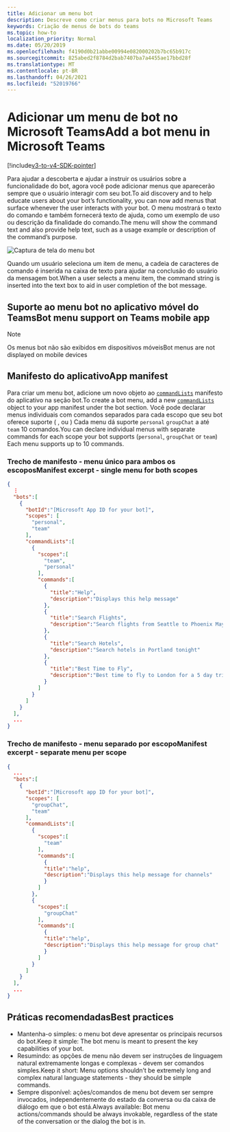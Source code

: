 ```yaml
---
title: Adicionar um menu bot
description: Descreve como criar menus para bots no Microsoft Teams
keywords: Criação de menus de bots do teams
ms.topic: how-to
localization_priority: Normal
ms.date: 05/20/2019
ms.openlocfilehash: f4190d0b21abbe00994e082000202b7bc65b917c
ms.sourcegitcommit: 825abed2f8784d2bab7407ba7a4455ae17bbd28f
ms.translationtype: MT
ms.contentlocale: pt-BR
ms.lasthandoff: 04/26/2021
ms.locfileid: "52019766"
---
```

# <a name="add-a-bot-menu-in-microsoft-teams"></a><span data-ttu-id="b4ef5-104">Adicionar um menu de bot no Microsoft Teams</span><span class="sxs-lookup"><span data-stu-id="b4ef5-104">Add a bot menu in Microsoft Teams</span></span>

[!include[v3-to-v4-SDK-pointer](~/includes/v3-to-v4-pointer-bots.md)]

<span data-ttu-id="b4ef5-105">Para ajudar a descoberta e ajudar a instruir os usuários sobre a funcionalidade do bot, agora você pode adicionar menus que aparecerão sempre que o usuário interagir com seu bot.</span><span class="sxs-lookup"><span data-stu-id="b4ef5-105">To aid discovery and to help educate users about your bot’s functionality, you can now add menus that surface whenever the user interacts with your bot.</span></span> <span data-ttu-id="b4ef5-106">O menu mostrará o texto do comando e também fornecerá texto de ajuda, como um exemplo de uso ou descrição da finalidade do comando.</span><span class="sxs-lookup"><span data-stu-id="b4ef5-106">The menu will show the command text and also provide help text, such as a usage example or description of the command’s purpose.</span></span>

![Captura de tela do menu bot](~/assets/images/bots/bot-menus-bot-menu-sample.png)

<span data-ttu-id="b4ef5-108">Quando um usuário seleciona um item de menu, a cadeia de caracteres de comando é inserida na caixa de texto para ajudar na conclusão do usuário da mensagem bot.</span><span class="sxs-lookup"><span data-stu-id="b4ef5-108">When a user selects a menu item, the command string is inserted into the text box to aid in user completion of the bot message.</span></span>

## <a name="bot-menu-support-on-teams-mobile-app"></a><span data-ttu-id="b4ef5-109">Suporte ao menu bot no aplicativo móvel do Teams</span><span class="sxs-lookup"><span data-stu-id="b4ef5-109">Bot menu support on Teams mobile app</span></span>
> [!NOTE] 
> <span data-ttu-id="b4ef5-110">Os menus bot não são exibidos em dispositivos móveis</span><span class="sxs-lookup"><span data-stu-id="b4ef5-110">Bot menus are not displayed on mobile devices</span></span>

## <a name="app-manifest"></a><span data-ttu-id="b4ef5-111">Manifesto do aplicativo</span><span class="sxs-lookup"><span data-stu-id="b4ef5-111">App manifest</span></span>

<span data-ttu-id="b4ef5-112">Para criar um menu bot, adicione um novo objeto ao [`commandLists`](~/resources/schema/manifest-schema.md#botscommandlists) manifesto do aplicativo na seção bot.</span><span class="sxs-lookup"><span data-stu-id="b4ef5-112">To create a bot menu, add a new [`commandLists`](~/resources/schema/manifest-schema.md#botscommandlists) object to your app manifest under the bot section.</span></span> <span data-ttu-id="b4ef5-113">Você pode declarar menus individuais com comandos separados para cada escopo que seu bot oferece suporte ( , ou ) Cada menu dá suporte `personal` `groupChat` a até `team` 10 comandos.</span><span class="sxs-lookup"><span data-stu-id="b4ef5-113">You can declare individual menus with separate commands for each scope your bot supports (`personal`, `groupChat` or `team`) Each menu supports up to 10 commands.</span></span>

### <a name="manifest-excerpt---single-menu-for-both-scopes"></a><span data-ttu-id="b4ef5-114">Trecho de manifesto - menu único para ambos os escopos</span><span class="sxs-lookup"><span data-stu-id="b4ef5-114">Manifest excerpt - single menu for both scopes</span></span>

```json
{
  ⋮
  "bots":[
    {
      "botId":"[Microsoft App ID for your bot]",
      "scopes": [
        "personal",
        "team"
      ],
      "commandLists":[
        {
          "scopes":[
            "team",
            "personal"
          ],
          "commands":[
            {
              "title":"Help",
              "description":"Displays this help message"
            },
            {
              "title":"Search Flights",
              "description":"Search flights from Seattle to Phoenix May 2-5 departing after 3pm"
            },
            {
              "title":"Search Hotels",
              "description":"Search hotels in Portland tonight"
            },
            {
              "title":"Best Time to Fly",
              "description":"Best time to fly to London for a 5 day trip this summer"
            }
          ]
        }
      ]
    }
  ],
  ...
}
```

### <a name="manifest-excerpt---separate-menu-per-scope"></a><span data-ttu-id="b4ef5-115">Trecho de manifesto - menu separado por escopo</span><span class="sxs-lookup"><span data-stu-id="b4ef5-115">Manifest excerpt - separate menu per scope</span></span>

```json
{
  ...
  "bots":[
    {
      "botId":"[Microsoft app ID for your bot]",
      "scopes": [
        "groupChat",
        "team"
      ],
      "commandLists":[
        {
          "scopes":[
            "team"
          ],
          "commands":[
            {
            "title":"help",
            "description":"Displays this help message for channels"
            }
          ]
        },
        {
          "scopes":[
            "groupChat"
          ],
          "commands":[
            {
            "title":"help",
            "description":"Displays this help message for group chat"
            }
          ]
        }
      ]
    }
  ],
  ...
}
```

## <a name="best-practices"></a><span data-ttu-id="b4ef5-116">Práticas recomendadas</span><span class="sxs-lookup"><span data-stu-id="b4ef5-116">Best practices</span></span>

* <span data-ttu-id="b4ef5-117">Mantenha-o simples: o menu bot deve apresentar os principais recursos do bot.</span><span class="sxs-lookup"><span data-stu-id="b4ef5-117">Keep it simple: The bot menu is meant to present the key capabilities of your bot.</span></span>
* <span data-ttu-id="b4ef5-118">Resumindo: as opções de menu não devem ser instruções de linguagem natural extremamente longas e complexas - devem ser comandos simples.</span><span class="sxs-lookup"><span data-stu-id="b4ef5-118">Keep it short: Menu options shouldn’t be extremely long and complex natural language statements - they should be simple commands.</span></span>
* <span data-ttu-id="b4ef5-119">Sempre disponível: ações/comandos de menu bot devem ser sempre invocados, independentemente do estado da conversa ou da caixa de diálogo em que o bot está.</span><span class="sxs-lookup"><span data-stu-id="b4ef5-119">Always available: Bot menu actions/commands should be always invokable, regardless of the state of the conversation or the dialog the bot is in.</span></span>
